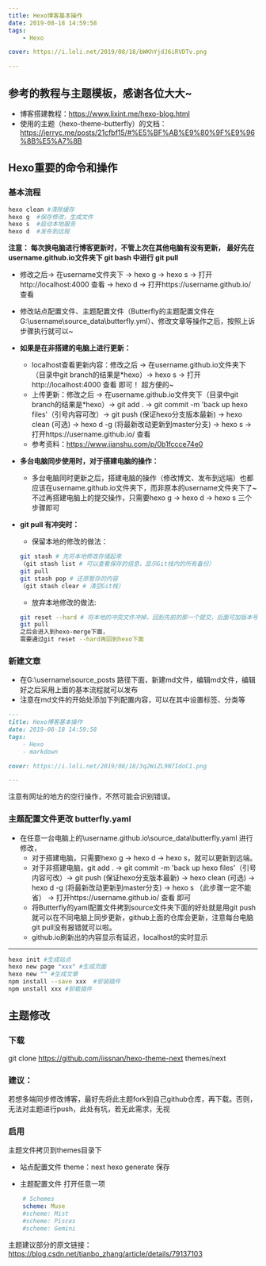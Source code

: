 ```yaml
---
title: Hexo博客基本操作
date: 2019-08-18 14:59:58
tags: 
	- Hexo

cover: https://i.loli.net/2019/08/18/bWKhYjdJ6iRVDTv.png

---
```


## 参考的教程与主题模板，感谢各位大大~

- 博客搭建教程：https://www.lixint.me/hexo-blog.html
- 使用的主题（hexo-theme-butterfly）的文档：https://jerryc.me/posts/21cfbf15/#%E5%BF%AB%E9%80%9F%E9%96%8B%E5%A7%8B

## Hexo重要的命令和操作

### 基本流程
```bash
hexo clean #清除缓存
hexo g  #保存修改，生成文件
hexo s  #启动本地服务
hexo d  #发布到远程
```
**注意： 每次换电脑进行博客更新时，不管上次在其他电脑有没有更新，**
      **最好先在username.github.io文件夹下 git bash 中进行 git pull**

- 修改之后-> 在username文件夹下 -> hexo g -> hexo s -> 打开http://localhost:4000 查看 -> hexo d -> 打开https://username.github.io/ 查看

- 修改站点配置文件、主题配置文件（Butterfly的主题配置文件在G:\username\source\_data\butterfly.yml）、修改文章等操作之后，按照上诉步骤执行就可以~

- **如果是在非搭建的电脑上进行更新：**
  - localhost查看更新内容：修改之后 -> 在username.github.io文件夹下（目录中git branch的结果是*hexo）-> hexo s -> 打开http://localhost:4000 查看 即可！ 超方便的~
  - 上传更新：修改之后 -> 在username.github.io文件夹下（目录中git branch的结果是*hexo）-> git add . -> git commit -m 'back up hexo files'（引号内容可改）-> git push (保证hexo分支版本最新) -> hexo clean (可选) -> hexo d -g (将最新改动更新到master分支) -> hexo s -> 打开https://username.github.io/ 查看
  - 参考资料：https://www.jianshu.com/p/0b1fccce74e0

- **多台电脑同步使用时，对于搭建电脑的操作：**
    - 多台电脑同时更新之后，搭建电脑的操作（修改博文、发布到远端）也都应该在username.github.io文件夹下，而非原本的username文件夹下了~ 不过再搭建电脑上的提交操作，只需要hexo g -> hexo d -> hexo s 三个步骤即可

- **git pull 有冲突时：**
    - 保留本地的修改的做法：
    ```bash
    git stash # 先将本地修改存储起来
    （git stash list # 可以查看保存的信息，显示Git栈内的所有备份）
    git pull
    git stash pop # 还原暂存的内容
    （git stash clear # 清空Git栈）
    ```
    - 放弃本地修改的做法:
    ```bash
    git reset --hard # 将本地的冲突文件冲掉，回到先前的那一个提交，后面可加版本号
    git pull
    之后会进入到hexo-merge下面，
    需要通过git reset --hard再回到hexo下面
    ```
    
### 新建文章
- 在G:\username\source\_posts 路径下面，新建md文件，编辑md文件，编辑好之后采用上面的基本流程就可以发布
- 注意在md文件的开始处添加下列配置内容，可以在其中设置标签、分类等

```md
---
title: Hexo博客基本操作
date: 2019-08-18 14:59:58
tags: 
	- Hexo
	- markdown

cover: https://i.loli.net/2019/08/18/3q2WiZL9N7IdoC1.png

---
```
注意有网址的地方的空行操作，不然可能会识别错误。

### 主题配置文件更改 butterfly.yaml

<div style='display: none'>
哈哈我是注释，不会在浏览器中显示:
- 在搭建的电脑上，对G:\username.github.io\source\_data\butterfly.yaml 进行修改，然后只需要hexo g -> hexo d -> hexo s，就可以更新到远端。但是很神奇的一点是，github上面，无论是hexo分支下面还是master分支下面，找不到更新的yaml的内容，应该是直接写成了html的内容更新到了master中。
- 所以在其他电脑上git pull之后，都不能更新localhost中显示的主题样式，但是https://username.github.io/ 中显示的是最新的主题。
- 如果想要改变其他分支电脑上的localhost的主题显示，可以直接更改分支电脑上的../username.github.io/source/_data/butterfly.yaml 文件，可改变localhost的主题显示。
- 所以，主题请在搭建电脑上更新，并发布到远端，G:\username.github.io\source\_data\butterfly.yaml下的文件始终是最新文件，git pull也不会改变它。更改该文件，并hexo g -> hexo d -> hexo s，即可写入master的html文件中，体现在https://username.github.io/ 的显示中。
</div>

- 在任意一台电脑上的\username.github.io\source\_data\butterfly.yaml 进行修改，
    - 对于搭建电脑，只需要hexo g -> hexo d -> hexo s，就可以更新到远端。
    - 对于非搭建电脑，git add . -> git commit -m 'back up hexo files'（引号内容可改）-> git push (保证hexo分支版本最新) -> hexo clean (可选) -> hexo d -g (将最新改动更新到master分支) -> hexo s （此步骤一定不能省） -> 打开https://username.github.io/ 查看 即可
    - 将Butterfly的yaml配置文件拷到source文件夹下面的好处就是用git push就可以在不同电脑上同步更新，github上面的仓库会更新，注意每台电脑git pull没有报错就可以啦。
    - github.io刷新出的内容显示有延迟，localhost的实时显示
--------------------

```bash
hexo init #生成站点
hexo new page "xxx" #生成页面
hexo new "" #生成文章
npm install --save xxx  #安装插件
npm unstall xxx #卸载插件

```

## 主题修改
### 下载
git clone https://github.com/iissnan/hexo-theme-next themes/next

### 建议： 
若想多端同步修改博客，最好先将此主题fork到自己github仓库，再下载。否则，无法对主题进行push，此处有坑，若无此需求，无视

### 启用
主题文件拷贝到themes目录下

- 站点配置文件 
  theme：next 
  hexo generate 保存

- 主题配置文件 
  打开任意一项

```yaml
    # Schemes
    scheme: Muse
    #scheme: Mist
    #scheme: Pisces
    #scheme: Gemini
```

主题建议部分的原文链接：https://blog.csdn.net/tianbo_zhang/article/details/79137103

